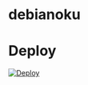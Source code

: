 # debianoku
# Deploy
[![Deploy](https://www.herokucdn.com/deploy/button.svg)](https://heroku.com/deploy?template=https://github.com/bugbounted2022/debianoku/tree/main)
